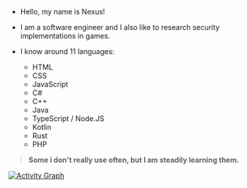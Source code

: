 - Hello, my name is Nexus!
- I am a software engineer and I also like to research security implementations in games.

- I know around 11 languages:
    - HTML
    - CSS
    - JavaScript
    - C#
    - C++
    - Java
    - TypeScript / Node.JS
    - Kotlin
    - Rust
    - PHP
> **Some i don't really use often, but I am steadily learning them.**



[![Activity Graph](https://github-readme-activity-graph.vercel.app/graph?username=Nexus0821&bg_color=2b2b2b&color=4c839e&line=24abc6&point=51c4cd&area=true&hide_border=true)](https://github.com/ashutosh00710/github-readme-activity-graph)
